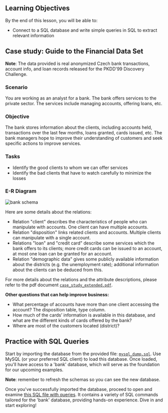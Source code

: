 <!-- # SQL Queries -->

## Learning Objectives

By the end of this lesson, you will be able to:
 
- Connect to a SQL database and write simple queries in SQL to extract relevant information

## Case study: Guide to the Financial Data Set

**Note**: The data provided is real anonymized Czech bank transactions, account info, and loan records released for the PKDD'99 Discovery Challenge.

### Scenario

You are working as an analyst for a bank. The bank offers services to the private sector. The services include managing accounts, offering loans, etc.

### Objective

The bank stores information about the clients, including accounts held, transactions over the last few months, loans granted, cards issued, etc. The bank managers hope to improve their understanding of customers and seek specific actions to improve services.

### Tasks

- Identify the good clients to whom we can offer services
- Identify the bad clients that have to watch carefully to minimize the losses

### E-R Diagram

![bank schema](https://education-team-2020.s3-eu-west-1.amazonaws.com/data-analytics/case_study_bank_schema.png)

Here are some details about the relations:

- Relation "client" describes the characteristics of people who can manipulate with accounts. One client can have multiple accounts.
- Relation "disposition" links related clients and accounts. Multiple clients can manipulate with a single account.
- Relations "loan" and "credit card" describe some services which the bank offers to its clients; more credit cards can be issued to an account, at most one loan can be granted for an account.
- Relation "demographic data" gives some publicly available information about the districts (e.g. the unemployment rate); additional information about the clients can be deduced from this.

For more details about the relations and the attribute descriptions, please refer to the pdf document [`case_study_extended.pdf`](https://github.com/data-bootcamp-v4/lessons/blob/main/4_sql/files_for_lessons/case_study_extended.pdf).

**Other questions that can help improve business:**

- What percentage of accounts have more than one client accessing the account? The disposition table, type column.
- How much of the cards’ information is available in this database, and what are the different kinds of cards offered by the bank?
- Where are most of the customers located (district)?


## **Practice with SQL Queries**

Start by importing the database from the provided file: [`mysql_dump.sql`](https://github.com/data-bootcamp-v4/lessons/blob/main/4_sql/files_for_lessons/mysql_dump.sql). Use MySQL (or your preferred SQL client) to load this database. Once loaded, you'll have access to a 'bank' database, which will serve as the foundation for our upcoming examples.

**Note**: remember to refresh the schemas so you can see the new database.

Once you've successfully imported the database, proceed to open and examine [this SQL file with queries](https://github.com/data-bootcamp-v4/lessons/blob/main/4_sql/3.2_sql_queries.sql). It contains a variety of SQL commands tailored for the 'bank' database, providing hands-on experience. Dive in and start exploring!

